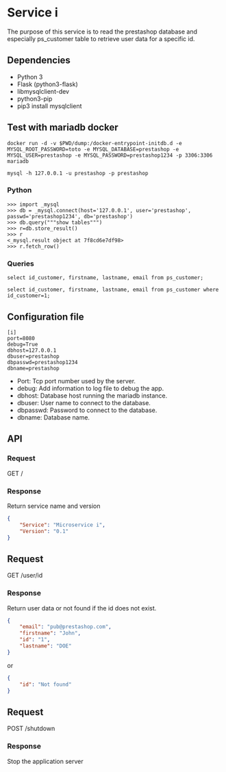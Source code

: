 # Service i

The purpose of this service is to read the prestashop database and especially ps_customer table to retrieve user data
for a specific id.

## Dependencies

- Python 3
- Flask (python3-flask)
- libmysqlclient-dev
- python3-pip
- pip3 install mysqlclient

## Test with mariadb docker

```
docker run -d -v $PWD/dump:/docker-entrypoint-initdb.d -e MYSQL_ROOT_PASSWORD=toto -e MYSQL_DATABASE=prestashop -e MYSQL_USER=prestashop -e MYSQL_PASSWORD=prestashop1234 -p 3306:3306 mariadb

mysql -h 127.0.0.1 -u prestashop -p prestashop
```

### Python

```
>>> import _mysql
>>> db = _mysql.connect(host='127.0.0.1', user='prestashop', passwd='prestashop1234', db='prestashop')
>>> db.query("""show tables""")
>>> r=db.store_result()
>>> r
<_mysql.result object at 7f8cd6e7df98>
>>> r.fetch_row()
```

### Queries
```
select id_customer, firstname, lastname, email from ps_customer;
```
```
select id_customer, firstname, lastname, email from ps_customer where id_customer=1;
```

## Configuration file

```
[i]
port=8080
debug=True
dbhost=127.0.0.1
dbuser=prestashop
dbpasswd=prestashop1234
dbname=prestashop
```

* Port: Tcp port number used by the server.
* debug: Add information to log file to debug the app.
* dbhost: Database host running the mariadb instance.
* dbuser: User name to connect to the database.
* dbpasswd: Password to connect to the database.
* dbname: Database name.

## API

### Request
GET /

### Response

Return service name and version

```json
{
    "Service": "Microservice i",
    "Version": "0.1"
}
```

## Request
GET /user/id

### Response

Return user data or not found if the id does not exist.

```json
{
    "email": "pub@prestashop.com",
    "firstname": "John",
    "id": "1",
    "lastname": "DOE"
}
```

or
```json
{
    "id": "Not found"
}
```


## Request
POST /shutdown

### Response

Stop the application server

